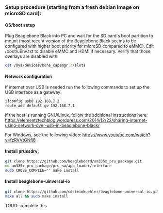 ### Setup procedure (starting from a fresh debian image on microSD card):

#### OS/boot setup

Plug Beaglebone Black into PC and wait for the SD card's boot partition to mount (most recent version of the Beaglebone Black seems to be configured with higher boot priority for microSD compared to eMMC).
Edit /boot/uEnv.txt to disable eMMC and HDMI if necessary. Verify that those overlays are disabled with: 
```sh
cat /sys/devices/bone_capemgr.*/slots
```

#### Network configuration

If internet over USB is needed run the following commands to set up the USB interface as a gateway:
```sh
ifconfig usb0 192.168.7.2
route add default gw 192.168.7.1
```

If the host is running GNU/Linux, follow the additional instructions here:
https://elementztechblog.wordpress.com/2014/12/22/sharing-internet-using-network-over-usb-in-beaglebone-black/

For Windows, see the following video:
https://www.youtube.com/watch?v=fzRVVtGNfj8

#### Install prussdrv:

```sh
git clone https://github.com/beagleboard/am335x_pru_package.git
cd am335x_pru_package/pru_sw/app_loader/interface
sudo CROSS_COMPILE="" make install
```

#### Install beaglebone-uinversal-io

```sh
git clone https://github.com/cdsteinkuehler/beaglebone-universal-io.git && cd beaglebone-universal-io
make all && sudo make install
```

TODO: complete this
